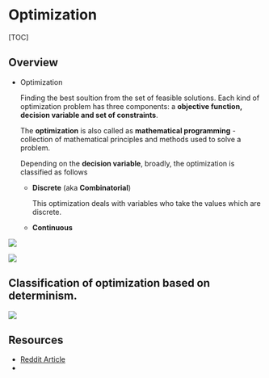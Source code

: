 # Optimization

[TOC]

## Overview

* Optimization

  Finding the best soultion from the set of feasible solutions. Each kind of optimization problem has three components: a **objective function, decision variable and set of constraints**.

  The **optimization** is also called as **mathematical programming** - collection of mathematical principles and methods used to solve a problem.

  

  Depending on the **decision variable**, broadly, the optimization is classified as follows

  * **Discrete** (aka  **Combinatorial**)

    This optimization deals with variables who take the values which are discrete.

  * **Continuous**



![](https://preview.redd.it/48fvahv6qx261.png?width=1438&format=png&auto=webp&s=585fadba21f38fd46072febf4d1ff8d7926386cd)



![](https://preview.redd.it/36c1zq79gr261.png?width=850&format=png&auto=webp&s=2b7887540da2ab49ef8d204cb225bb231b8d0967)





## Classification of optimization based on determinism.





![](https://preview.redd.it/bwk0b0qigr261.png?width=930&format=png&auto=webp&s=e4830cc43c59be62fdc86574eb0903984f9a981e)





## Resources

* [Reddit Article](https://www.reddit.com/r/optimization/comments/k57qv3/help_grouping_different_types_of_optimization/)
* 